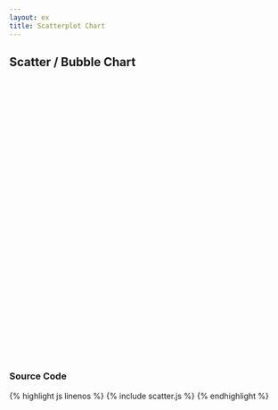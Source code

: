 ```yaml
---
layout: ex
title: Scatterplot Chart
---
```


## Scatter / Bubble Chart

<div id="chart">
  <svg style="height:500px"> </svg>
</div>

<script type="text/javascript" src="scatter.js"> </script>


### Source Code

{% highlight js linenos %}
{% include scatter.js %}
{% endhighlight %}

